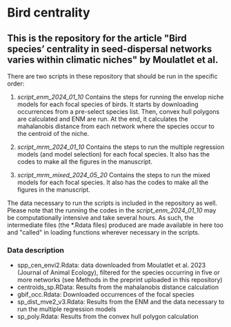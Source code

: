 # Bird centrality

## This is the repository for the article "Bird species’ centrality in seed-dispersal networks varies within climatic niches" by Moulatlet et al.

There are two scripts in these repository that should be run in the specific order:

1) *script_enm_2024_01_10* Contains the steps for running the envelop niche models for each focal species of birds. It starts by downloading occurrences from a pre-select species list. Then, convex hull polygons are calculated and ENM are run. At the end, it calculates the mahalanobis distance from each network where the species occur to the centroid of the niche.

2) *script_mrm_2024_01_10* Contains the steps to run the multiple regression models (and model selection) for each focal species. It also has the codes to make all the figures in the manuscript.

3) *script_mrm_mixed_2024_05_20* Contains the steps to run the mixed models for each focal species. It also has the codes to make all the figures in the manuscript.

The data necessary to run the scripts is included in the repository as well. Please note that the running the codes in the *script_enm_2024_01_10* may be computationally intensive and take several hours. As such, the intermediate files (the *.Rdata files) produced are made available in here too and "called" in loading functions wherever necessary in the scripts.

### Data description

- spp_cen_envi2.Rdata: data downloaded from Moulatlet et al. 2023 (Journal of Animal Ecology), filtered for the species occurring in five or more networks (see Methods in the preprint uploaded in this repository)
- centroids_sp.RData: Results from the mahalanobis distance calculation
- gbif_occ.Rdata: Downloaded occurrences of the focal species
- sp_dist_mve2_v3.Rdata: Results from the ENM and the data necessary to run the multiple regression models
- sp_poly.Rdata: Results from the convex hull polygon calculation
